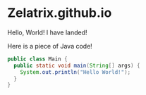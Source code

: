 # Zelatrix.github.io
Hello, World! I have landed!

Here is a piece of Java code!
```java
public class Main {
  public static void main(String[] args) {
    System.out.println("Hello World!");
  }
}
```
